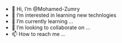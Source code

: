 - 👋 Hi, I’m @Mohamed-Zumry
- 👀 I’m interested in learning new technlogies
- 🌱 I’m currently learning ...
- 💞️ I’m looking to collaborate on ...
- 📫 How to reach me ...

<!---
Mohamed-Zumry/Mohamed-Zumry is a ✨ special ✨ repository because its `README.md` (this file) appears on your GitHub profile.
You can click the Preview link to take a look at your changes.
--->
